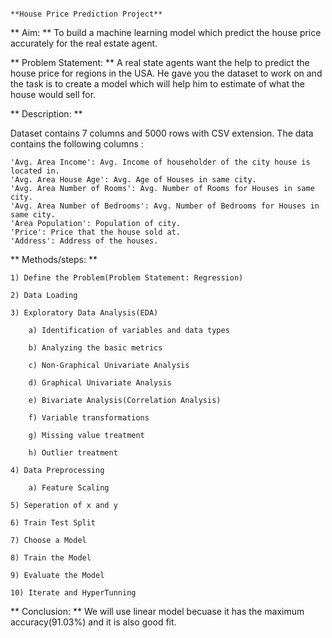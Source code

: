                                                                        **House Price Prediction Project**

** Aim: ** 
 To build a machine learning model which predict the house price accurately for the real estate agent.

** Problem Statement: **
 A real state agents want the help to predict the house price for regions in the USA. He gave you the dataset to work on and the task is to create a model which will help him to 
 estimate of what the house would sell for.

** Description: **
    
 Dataset contains 7 columns and 5000 rows with CSV extension. The data contains the following columns :

    'Avg. Area Income': Avg. Income of householder of the city house is located in.
    'Avg. Area House Age': Avg. Age of Houses in same city.
    'Avg. Area Number of Rooms': Avg. Number of Rooms for Houses in same city.
    'Avg. Area Number of Bedrooms': Avg. Number of Bedrooms for Houses in same city.
    'Area Population': Population of city.
    'Price': Price that the house sold at.
    'Address': Address of the houses.

  ** Methods/steps: **
    
    1) Define the Problem(Problem Statement: Regression)
    
    2) Data Loading
    
    3) Exploratory Data Analysis(EDA) 
       
        a) Identification of variables and data types

        b) Analyzing the basic metrics

        c) Non-Graphical Univariate Analysis

        d) Graphical Univariate Analysis

        e) Bivariate Analysis(Correlation Analysis)

        f) Variable transformations

        g) Missing value treatment

        h) Outlier treatment
        
    4) Data Preprocessing
    
        a) Feature Scaling
        
    5) Seperation of x and y 
    
    6) Train Test Split
    
    7) Choose a Model
    
    8) Train the Model
    
    9) Evaluate the Model
    
    10) Iterate and HyperTunning

** Conclusion: **
 We will use linear model becuase it has the maximum accuracy(91.03%) and it is also good fit.
